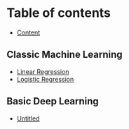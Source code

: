 # Table of contents

* [Content](README.md)

## Classic Machine Learning

* [Linear Regression](classic-machine-learning/untitled.md)
* [Logistic Regression](classic-machine-learning/logistic-regression.md)

## Basic Deep Learning

* [Untitled](basic-deep-learning/untitled.md)

